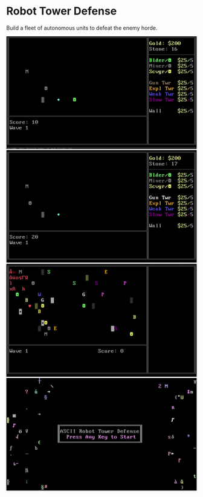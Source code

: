 # Robot Tower Defense

Build a fleet of autonomous units to defeat the enemy horde.

![building-things](gifs/07-building-things.gif)
![shop-gui](gifs/06-shop-ui.gif)
![units](gifs/03-units.gif)
![menus](gifs/02-menus.gif)
